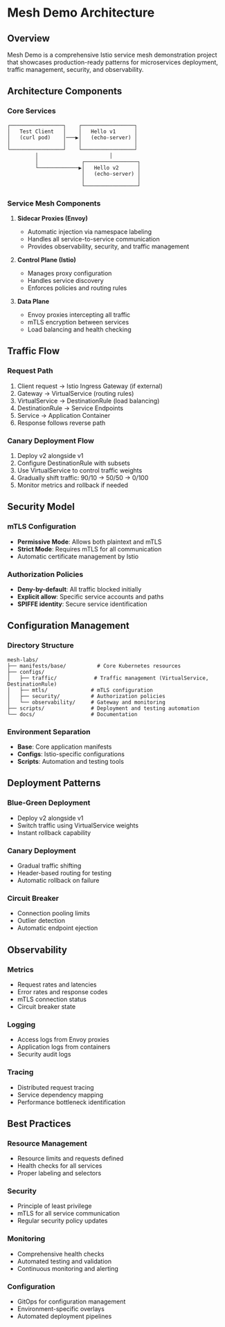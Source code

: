 # Mesh Demo Architecture

## Overview

Mesh Demo is a comprehensive Istio service mesh demonstration project that showcases production-ready patterns for microservices deployment, traffic management, security, and observability.

## Architecture Components

### Core Services

```
┌─────────────────┐    ┌─────────────────┐
│   Test Client   │    │   Hello v1      │
│   (curl pod)    │───▶│   (echo-server) │
│                 │    │                 │
└─────────────────┘    └─────────────────┘
         │                       │
         │              ┌─────────────────┐
         └─────────────▶│   Hello v2      │
                        │   (echo-server) │
                        │                 │
                        └─────────────────┘
```

### Service Mesh Components

1. **Sidecar Proxies (Envoy)**
   - Automatic injection via namespace labeling
   - Handles all service-to-service communication
   - Provides observability, security, and traffic management

2. **Control Plane (Istio)**
   - Manages proxy configuration
   - Handles service discovery
   - Enforces policies and routing rules

3. **Data Plane**
   - Envoy proxies intercepting all traffic
   - mTLS encryption between services
   - Load balancing and health checking

## Traffic Flow

### Request Path
1. Client request → Istio Ingress Gateway (if external)
2. Gateway → VirtualService (routing rules)
3. VirtualService → DestinationRule (load balancing)
4. DestinationRule → Service Endpoints
5. Service → Application Container
6. Response follows reverse path

### Canary Deployment Flow
1. Deploy v2 alongside v1
2. Configure DestinationRule with subsets
3. Use VirtualService to control traffic weights
4. Gradually shift traffic: 90/10 → 50/50 → 0/100
5. Monitor metrics and rollback if needed

## Security Model

### mTLS Configuration
- **Permissive Mode**: Allows both plaintext and mTLS
- **Strict Mode**: Requires mTLS for all communication
- Automatic certificate management by Istio

### Authorization Policies
- **Deny-by-default**: All traffic blocked initially
- **Explicit allow**: Specific service accounts and paths
- **SPIFFE identity**: Secure service identification

## Configuration Management

### Directory Structure
```
mesh-labs/
├── manifests/base/          # Core Kubernetes resources
├── configs/
│   ├── traffic/            # Traffic management (VirtualService, DestinationRule)
│   ├── mtls/              # mTLS configuration
│   ├── security/          # Authorization policies
│   └── observability/     # Gateway and monitoring
├── scripts/               # Deployment and testing automation
└── docs/                  # Documentation
```

### Environment Separation
- **Base**: Core application manifests
- **Configs**: Istio-specific configurations
- **Scripts**: Automation and testing tools

## Deployment Patterns

### Blue-Green Deployment
- Deploy v2 alongside v1
- Switch traffic using VirtualService weights
- Instant rollback capability

### Canary Deployment
- Gradual traffic shifting
- Header-based routing for testing
- Automatic rollback on failure

### Circuit Breaker
- Connection pooling limits
- Outlier detection
- Automatic endpoint ejection

## Observability

### Metrics
- Request rates and latencies
- Error rates and response codes
- mTLS connection status
- Circuit breaker state

### Logging
- Access logs from Envoy proxies
- Application logs from containers
- Security audit logs

### Tracing
- Distributed request tracing
- Service dependency mapping
- Performance bottleneck identification

## Best Practices

### Resource Management
- Resource limits and requests defined
- Health checks for all services
- Proper labeling and selectors

### Security
- Principle of least privilege
- mTLS for all service communication
- Regular security policy updates

### Monitoring
- Comprehensive health checks
- Automated testing and validation
- Continuous monitoring and alerting

### Configuration
- GitOps for configuration management
- Environment-specific overlays
- Automated deployment pipelines